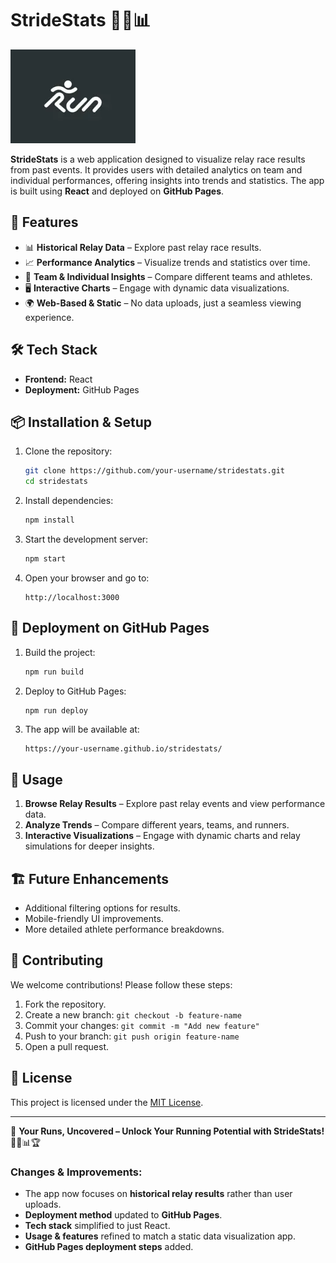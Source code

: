 # StrideStats 🏃‍♂️📊

![StrideStats Logo](logo.webp)

**StrideStats** is a web application designed to visualize relay race results from past events. It provides users with detailed analytics on team and individual performances, offering insights into trends and statistics. The app is built using **React** and deployed on **GitHub Pages**.

## 🚀 Features

- 📊 **Historical Relay Data** – Explore past relay race results.
- 📈 **Performance Analytics** – Visualize trends and statistics over time.
- 🔄 **Team & Individual Insights** – Compare different teams and athletes.
- 🖥 **Interactive Charts** – Engage with dynamic data visualizations.
- 🌍 **Web-Based & Static** – No data uploads, just a seamless viewing experience.

## 🛠️ Tech Stack

- **Frontend:** React
- **Deployment:** GitHub Pages

## 📦 Installation & Setup

1. Clone the repository:

   ```sh
   git clone https://github.com/your-username/stridestats.git
   cd stridestats
   ```

2. Install dependencies:

   ```sh
   npm install
   ```

3. Start the development server:

   ```sh
   npm start
   ```

4. Open your browser and go to:

   ```
   http://localhost:3000
   ```

## 🚀 Deployment on GitHub Pages

1. Build the project:

   ```sh
   npm run build
   ```

2. Deploy to GitHub Pages:

   ```sh
   npm run deploy
   ```

3. The app will be available at:

   ```
   https://your-username.github.io/stridestats/
   ```

## 🎯 Usage

1. **Browse Relay Results** – Explore past relay events and view performance data.
2. **Analyze Trends** – Compare different years, teams, and runners.
3. **Interactive Visualizations** – Engage with dynamic charts and relay simulations for deeper insights.

## 🏗️ Future Enhancements

- Additional filtering options for results.
- Mobile-friendly UI improvements.
- More detailed athlete performance breakdowns.

## 🤝 Contributing

We welcome contributions! Please follow these steps:

1. Fork the repository.
2. Create a new branch: `git checkout -b feature-name`
3. Commit your changes: `git commit -m "Add new feature"`
4. Push to your branch: `git push origin feature-name`
5. Open a pull request.

## 📜 License

This project is licensed under the [MIT License](LICENSE).

---

🔗 **Your Runs, Uncovered – Unlock Your Running Potential with StrideStats!** 🏃‍♀️📊🏆

### Changes & Improvements:
- The app now focuses on **historical relay results** rather than user uploads.
- **Deployment method** updated to **GitHub Pages**.
- **Tech stack** simplified to just React.
- **Usage & features** refined to match a static data visualization app.
- **GitHub Pages deployment steps** added.
